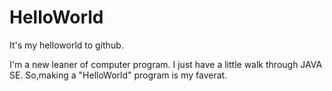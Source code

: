 # HelloWorld
It's my helloworld to github.

I'm a new leaner of computer program.
I just have a little walk through JAVA SE.
So,making a "HelloWorld" program is my faverat.
